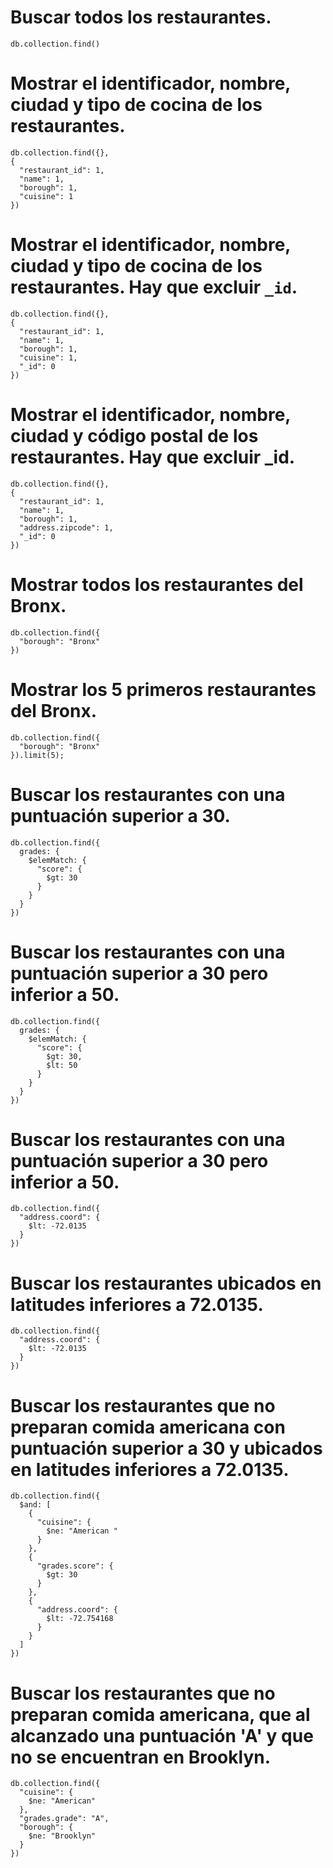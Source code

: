 # Buscar todos los restaurantes.
```
db.collection.find()
```
# Mostrar el identificador, nombre, ciudad y tipo de cocina de los restaurantes.
```
db.collection.find({},
{
  "restaurant_id": 1,
  "name": 1,
  "borough": 1,
  "cuisine": 1
})
```
# Mostrar el identificador, nombre, ciudad y tipo de cocina de los restaurantes. Hay que excluir `_id`.
```
db.collection.find({},
{
  "restaurant_id": 1,
  "name": 1,
  "borough": 1,
  "cuisine": 1,
  "_id": 0
})
```
# Mostrar el identificador, nombre, ciudad y código postal de los restaurantes. Hay que excluir _id.
```
db.collection.find({},
{
  "restaurant_id": 1,
  "name": 1,
  "borough": 1,
  "address.zipcode": 1,
  "_id": 0
})
```
# Mostrar todos los restaurantes del Bronx.
```
db.collection.find({
  "borough": "Bronx"
})
```
# Mostrar los 5 primeros restaurantes del Bronx.
```
db.collection.find({
  "borough": "Bronx"
}).limit(5);
```
# Buscar los restaurantes con una puntuación superior a 30.
```
db.collection.find({
  grades: {
    $elemMatch: {
      "score": {
        $gt: 30
      }
    }
  }
})
```
# Buscar los restaurantes con una puntuación superior a 30 pero inferior a 50.
```
db.collection.find({
  grades: {
    $elemMatch: {
      "score": {
        $gt: 30,
        $lt: 50
      }
    }
  }
})
```
# Buscar los restaurantes con una puntuación superior a 30 pero inferior a 50.
```
db.collection.find({
  "address.coord": {
    $lt: -72.0135
  }
})
```
# Buscar los restaurantes ubicados en latitudes inferiores a 72.0135.
```
db.collection.find({
  "address.coord": {
    $lt: -72.0135
  }
})
```
# Buscar los restaurantes que no preparan comida americana con puntuación superior a 30 y ubicados en latitudes inferiores a 72.0135.
```
db.collection.find({
  $and: [
    {
      "cuisine": {
        $ne: "American "
      }
    },
    {
      "grades.score": {
        $gt: 30
      }
    },
    {
      "address.coord": {
        $lt: -72.754168
      }
    }
  ]
})
```
# Buscar los restaurantes que no preparan comida americana, que al alcanzado una puntuación 'A' y que no se encuentran en Brooklyn.
```
db.collection.find({
  "cuisine": {
    $ne: "American"
  },
  "grades.grade": "A",
  "borough": {
    $ne: "Brooklyn"
  }
})
```